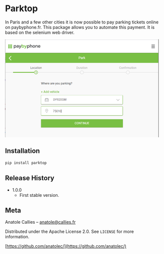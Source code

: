 # Parktop
In Paris and a few other cities it is now possible to pay parking tickets online on paybyphone.fr. This package 
allows you to automate this payment. It is based on the selenium web driver.

![](PayByPhone.PNG)

## Installation

```sh
pip install parktop
```

## Release History

* 1.0.0
    * First stable version.

## Meta

Anatole Callies – anatole@callies.fr

Distributed under the Apache License 2.0. See ``LICENSE`` for more information.

[https://github.com/anatolec/](https://github.com/anatolec/)
